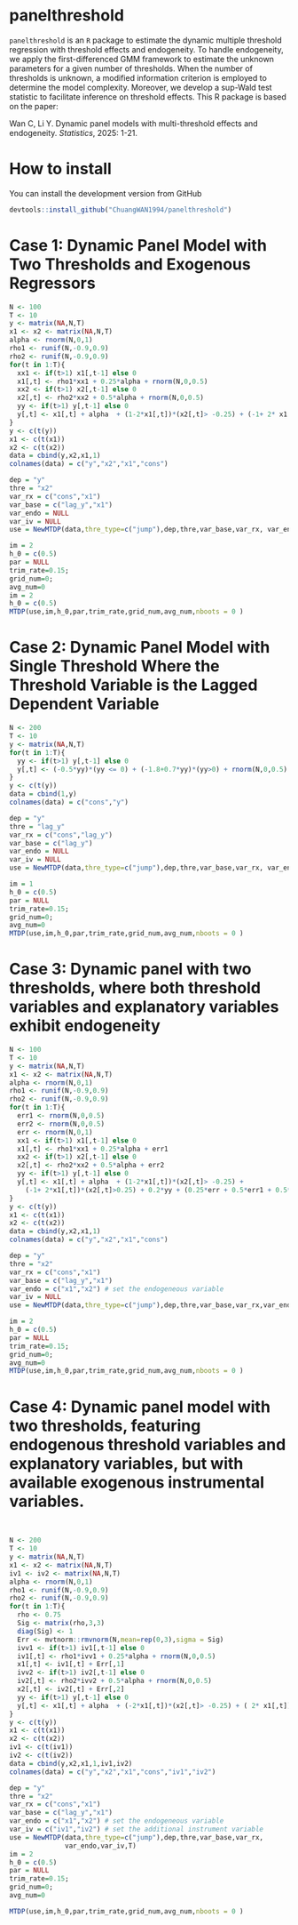 # panelthreshold

`panelthreshold` is an `R` package to estimate the dynamic multiple threshold regression with threshold 
    effects and endogeneity. To handle endogeneity, we apply the first-differenced GMM framework
    to estimate the unknown parameters for a given number of thresholds. When the number of thresholds 
    is unknown, a modified information criterion is employed to determine the model complexity.  Moreover, 
    we develop a sup-Wald test statistic to facilitate inference on threshold effects. This R package is based on the paper:

Wan C, Li Y. Dynamic panel models with multi-threshold effects and endogeneity. *Statistics*, 2025: 1-21.
    
# How to install
You can install the development version from GitHub
```r
devtools::install_github("ChuangWAN1994/panelthreshold")
```

# Case 1: Dynamic Panel Model with Two Thresholds and Exogenous Regressors
```r
N <- 100
T <- 10
y <- matrix(NA,N,T)
x1 <- x2 <- matrix(NA,N,T)
alpha <- rnorm(N,0,1)
rho1 <- runif(N,-0.9,0.9)
rho2 <- runif(N,-0.9,0.9)
for(t in 1:T){
  xx1 <- if(t>1) x1[,t-1] else 0
  x1[,t] <- rho1*xx1 + 0.25*alpha + rnorm(N,0,0.5)
  xx2 <- if(t>1) x2[,t-1] else 0
  x2[,t] <- rho2*xx2 + 0.5*alpha + rnorm(N,0,0.5)
  yy <- if(t>1) y[,t-1] else 0
  y[,t] <- x1[,t] + alpha  + (1-2*x1[,t])*(x2[,t]> -0.25) + (-1+ 2* x1[,t])*(x2[,t]>0.25) + 0.2*yy + rnorm(N,0,0.5)
}
y <- c(t(y))
x1 <- c(t(x1))
x2 <- c(t(x2))
data = cbind(y,x2,x1,1)
colnames(data) = c("y","x2","x1","cons")

dep = "y"
thre = "x2"
var_rx = c("cons","x1")
var_base = c("lag_y","x1")
var_endo = NULL
var_iv = NULL
use = NewMTDP(data,thre_type=c("jump"),dep,thre,var_base,var_rx, var_endo,var_iv,T)

im = 2
h_0 = c(0.5)
par = NULL
trim_rate=0.15;
grid_num=0;
avg_num=0
im = 2
h_0 = c(0.5)
MTDP(use,im,h_0,par,trim_rate,grid_num,avg_num,nboots = 0 )
```

# Case 2: Dynamic Panel Model with Single Threshold Where the Threshold Variable is the Lagged Dependent Variable
```r
N <- 200
T <- 10
y <- matrix(NA,N,T)
for(t in 1:T){
  yy <- if(t>1) y[,t-1] else 0
  y[,t] <- (-0.5*yy)*(yy <= 0) + (-1.8+0.7*yy)*(yy>0) + rnorm(N,0,0.5)
}
y <- c(t(y))
data = cbind(1,y)
colnames(data) = c("cons","y")

dep = "y"
thre = "lag_y"
var_rx = c("cons","lag_y")
var_base = c("lag_y")
var_endo = NULL
var_iv = NULL
use = NewMTDP(data,thre_type=c("jump"),dep,thre,var_base,var_rx, var_endo,var_iv,T)

im = 1
h_0 = c(0.5)
par = NULL 
trim_rate=0.15;
grid_num=0;
avg_num=0
MTDP(use,im,h_0,par,trim_rate,grid_num,avg_num,nboots = 0 )
```

# Case 3: Dynamic panel with two thresholds, where both threshold variables and explanatory variables exhibit endogeneity
```r
N <- 100
T <- 10
y <- matrix(NA,N,T)
x1 <- x2 <- matrix(NA,N,T)
alpha <- rnorm(N,0,1)
rho1 <- runif(N,-0.9,0.9)
rho2 <- runif(N,-0.9,0.9)
for(t in 1:T){
  err1 <- rnorm(N,0,0.5)
  err2 <- rnorm(N,0,0.5)
  err <- rnorm(N,0,1)
  xx1 <- if(t>1) x1[,t-1] else 0
  x1[,t] <- rho1*xx1 + 0.25*alpha + err1
  xx2 <- if(t>1) x2[,t-1] else 0 
  x2[,t] <- rho2*xx2 + 0.5*alpha + err2
  yy <- if(t>1) y[,t-1] else 0
  y[,t] <- x1[,t] + alpha  + (1-2*x1[,t])*(x2[,t]> -0.25) + 
    (-1+ 2*x1[,t])*(x2[,t]>0.25) + 0.2*yy + (0.25*err + 0.5*err1 + 0.5*err2)
}
y <- c(t(y))
x1 <- c(t(x1))
x2 <- c(t(x2))
data = cbind(y,x2,x1,1)
colnames(data) = c("y","x2","x1","cons")

dep = "y"
thre = "x2"
var_rx = c("cons","x1")
var_base = c("lag_y","x1")
var_endo = c("x1","x2") # set the endogeneous variable
var_iv = NULL
use = NewMTDP(data,thre_type=c("jump"),dep,thre,var_base,var_rx,var_endo,var_iv,T)

im = 2
h_0 = c(0.5)
par = NULL
trim_rate=0.15;
grid_num=0;
avg_num=0
MTDP(use,im,h_0,par,trim_rate,grid_num,avg_num,nboots = 0 )
```

# Case 4: Dynamic panel model with two thresholds, featuring endogenous threshold variables and explanatory variables, but with available exogenous instrumental variables.

```r


N <- 200
T <- 10
y <- matrix(NA,N,T)
x1 <- x2 <- matrix(NA,N,T)
iv1 <- iv2 <- matrix(NA,N,T)
alpha <- rnorm(N,0,1)
rho1 <- runif(N,-0.9,0.9)
rho2 <- runif(N,-0.9,0.9)
for(t in 1:T){
  rho <- 0.75
  Sig <- matrix(rho,3,3)
  diag(Sig) <- 1
  Err <- mvtnorm::rmvnorm(N,mean=rep(0,3),sigma = Sig) 
  ivv1 <- if(t>1) iv1[,t-1] else 0
  iv1[,t] <- rho1*ivv1 + 0.25*alpha + rnorm(N,0,0.5)
  x1[,t] <- iv1[,t] + Err[,1]
  ivv2 <- if(t>1) iv2[,t-1] else 0
  iv2[,t] <- rho2*ivv2 + 0.5*alpha + rnorm(N,0,0.5)
  x2[,t] <- iv2[,t] + Err[,2]
  yy <- if(t>1) y[,t-1] else 0
  y[,t] <- x1[,t] + alpha  + (-2*x1[,t])*(x2[,t]> -0.25) + ( 2* x1[,t])*(x2[,t]>0.25)  + Err[,3] + 0.2*yy
}
y <- c(t(y))
x1 <- c(t(x1))
x2 <- c(t(x2))
iv1 <- c(t(iv1))
iv2 <- c(t(iv2))
data = cbind(y,x2,x1,1,iv1,iv2)
colnames(data) = c("y","x2","x1","cons","iv1","iv2")

dep = "y"
thre = "x2"
var_rx = c("cons","x1")
var_base = c("lag_y","x1")
var_endo = c("x1","x2") # set the endogeneous variable
var_iv = c("iv1","iv2") # set the additional instrument variable
use = NewMTDP(data,thre_type=c("jump"),dep,thre,var_base,var_rx,
              var_endo,var_iv,T)
im = 2
h_0 = c(0.5)
par = NULL
trim_rate=0.15;
grid_num=0;
avg_num=0

MTDP(use,im,h_0,par,trim_rate,grid_num,avg_num,nboots = 0 )
```
